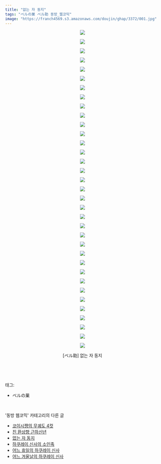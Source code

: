 ```yaml
---
title: "없는 자 동지"
tags: "ベルの巣 ベル助 동방_웹코믹"
image: "https://franch4569.s3.amazonaws.com/doujin/ghap/3372/001.jpg"
---
```

<div class="article">
<p style="text-align: center; clear: none; float: none;"><img src="{{ site.imgserver2 }}/ghap/3372/001.jpg"/></p>
<p style="text-align: center; clear: none; float: none;"><img src="{{ site.imgserver2 }}/ghap/3372/002.jpg"/></p>
<p style="text-align: center; clear: none; float: none;"><img src="{{ site.imgserver2 }}/ghap/3372/003.jpg"/></p>
<p style="text-align: center; clear: none; float: none;"><img src="{{ site.imgserver2 }}/ghap/3372/004.jpg"/></p>
<p style="text-align: center; clear: none; float: none;"><img src="{{ site.imgserver2 }}/ghap/3372/005.jpg"/></p>
<p style="text-align: center; clear: none; float: none;"><img src="{{ site.imgserver2 }}/ghap/3372/006.jpg"/></p>
<p style="text-align: center; clear: none; float: none;"><img src="{{ site.imgserver2 }}/ghap/3372/007.jpg"/></p>
<p style="text-align: center; clear: none; float: none;"><img src="{{ site.imgserver2 }}/ghap/3372/008.jpg"/></p>
<p style="text-align: center; clear: none; float: none;"><img src="{{ site.imgserver2 }}/ghap/3372/009.jpg"/></p>
<p style="text-align: center; clear: none; float: none;"><img src="{{ site.imgserver2 }}/ghap/3372/010.jpg"/></p>
<p style="text-align: center; clear: none; float: none;"><img src="{{ site.imgserver2 }}/ghap/3372/011.jpg"/></p>
<p style="text-align: center; clear: none; float: none;"><img src="{{ site.imgserver2 }}/ghap/3372/012.jpg"/></p>
<p style="text-align: center; clear: none; float: none;"><img src="{{ site.imgserver2 }}/ghap/3372/013.jpg"/></p>
<p style="text-align: center; clear: none; float: none;"><img src="{{ site.imgserver2 }}/ghap/3372/014.jpg"/></p>
<p style="text-align: center; clear: none; float: none;"><img src="{{ site.imgserver2 }}/ghap/3372/015.jpg"/></p>
<p style="text-align: center; clear: none; float: none;"><img src="{{ site.imgserver2 }}/ghap/3372/016.jpg"/></p>
<p style="text-align: center; clear: none; float: none;"><img src="{{ site.imgserver2 }}/ghap/3372/017.jpg"/></p>
<p style="text-align: center; clear: none; float: none;"><img src="{{ site.imgserver2 }}/ghap/3372/018.jpg"/></p>
<p style="text-align: center; clear: none; float: none;"><img src="{{ site.imgserver2 }}/ghap/3372/019.jpg"/></p>
<p style="text-align: center; clear: none; float: none;"><img src="{{ site.imgserver2 }}/ghap/3372/020.jpg"/></p>
<p style="text-align: center; clear: none; float: none;"><img src="{{ site.imgserver2 }}/ghap/3372/021.jpg"/></p>
<p style="text-align: center; clear: none; float: none;"><img src="{{ site.imgserver2 }}/ghap/3372/022.jpg"/></p>
<p style="text-align: center; clear: none; float: none;"><img src="{{ site.imgserver2 }}/ghap/3372/023.jpg"/></p>
<p style="text-align: center; clear: none; float: none;"><img src="{{ site.imgserver2 }}/ghap/3372/024.jpg"/></p>
<p style="text-align: center; clear: none; float: none;"><img src="{{ site.imgserver2 }}/ghap/3372/025.jpg"/></p>
<p style="text-align: center; clear: none; float: none;"><img src="{{ site.imgserver2 }}/ghap/3372/026.jpg"/></p>
<p style="text-align: center; clear: none; float: none;"><img src="{{ site.imgserver2 }}/ghap/3372/027.jpg"/></p>
<p style="text-align: center; clear: none; float: none;"><img src="{{ site.imgserver2 }}/ghap/3372/028.jpg"/></p>
<p style="text-align: center; clear: none; float: none;"><img src="{{ site.imgserver2 }}/ghap/3372/029.jpg"/></p>
<p style="text-align: center; clear: none; float: none;"><img src="{{ site.imgserver2 }}/ghap/3372/030.jpg"/></p>
<p style="text-align: center; clear: none; float: none;"><img src="{{ site.imgserver2 }}/ghap/3372/031.jpg"/></p>
<p style="text-align: center; clear: none; float: none;"><img src="{{ site.imgserver2 }}/ghap/3372/032.jpg"/></p>
<p style="text-align: center; clear: none; float: none;"><img src="{{ site.imgserver2 }}/ghap/3372/033.jpg"/></p>
<p style="text-align: center; clear: none; float: none;"><img src="{{ site.imgserver2 }}/ghap/3372/034.jpg"/></p>
<p style="text-align: center; clear: none; float: none;"><img src="{{ site.imgserver2 }}/ghap/3372/035.jpg"/></p>
<p style="text-align: center; clear: none; float: none;">[ベル助] 없는 자 동지</p>
<p><br/></p>
</div><br/>
<div class="tagTrail">
<p>태그: </p>
<ul>
<li>ベルの巣</li>
</ul>
</div><br/>
<div class="another">
<p>'동방 웹코믹' 카테고리의 다른 글</p>
<ul>
<li><a href="/ghap_3374">코이시쨩의 무궤도 4컷</a></li>
<li><a href="/ghap_3373">진 환상향 근하신년</a></li>
<li><a href="/ghap_3372">없는 자 동지</a></li>
<li><a href="/ghap_3371">하쿠레이 신사의 소인족</a></li>
<li><a href="/ghap_3370">어느 휴일의 하쿠레이 신사</a></li>
<li><a href="/ghap_3369">어느 겨울날의 하쿠레이 신사</a></li>
</ul>
</div><br/>
<div class="cb_module cb_fluid">
<div class="cb_wrt cb_profile">
</div><!-- commentList close -->
</div><br/>

